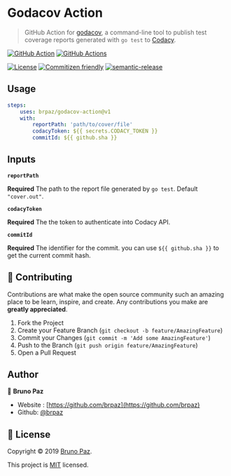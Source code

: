 # Godacov Action

> GitHub Action for [godacov](https://github.com/schrej/godacov), a command-line tool to publish test coverage reports generated with `go test` to [Codacy](https://codacy.com).

[![GitHub Action](https://img.shields.io/badge/GitHub-Action-blue?style=for-the-badge)](https://github.com/features/actions)
[![GitHub Actions](https://img.shields.io/github/workflow/status/brpaz/godacov-action/CI?label=build&logo=github&style=for-the-badge)](https://github.com/brpaz/godacov-action/actions)

[![License](https://img.shields.io/badge/License-MIT-yellow.svg?style=for-the-badge)](LICENSE)
[![Commitizen friendly](https://img.shields.io/badge/commitizen-friendly-brightgreen.svg?style=for-the-badge)](http://commitizen.github.io/cz-cli/)
[![semantic-release](https://img.shields.io/badge/%20%20%F0%9F%93%A6%F0%9F%9A%80-semantic--release-e10079.svg?style=for-the-badge)](https://github.com/semantic-release/semantic-release?style=for-the-badge)

## Usage

```yml
steps:
    uses: brpaz/godacov-action@v1
    with:
        reportPath: 'path/to/cover/file'
        codacyToken: ${{ secrets.CODACY_TOKEN }}
        commitId: ${{ github.sha }}
```

## Inputs

**`reportPath`**

**Required** The path to the report file generated by `go test`. Default `"cover.out"`.

**`codacyToken`**

**Required** The the token to authenticate into Codacy API.

**`commitId`**

**Required** The identifier for the commit. you can use `${{ github.sha }}` to get the current commit hash.


## 🤝 Contributing

Contributions are what make the open source community such an amazing place to be learn, inspire, and create. Any contributions you make are **greatly appreciated**.

1. Fork the Project
2. Create your Feature Branch (`git checkout -b feature/AmazingFeature`)
3. Commit your Changes (`git commit -m 'Add some AmazingFeature'`)
4. Push to the Branch (`git push origin feature/AmazingFeature`)
5. Open a Pull Request

## Author

👤 **Bruno Paz**

* Website : [https://github.com/brpaz](https://github.com/brpaz)
* Github: [@brpaz](https://github.com/brpaz)

## 📝 License

Copyright © 2019 [Bruno Paz](https://github.com/brpaz).

This project is [MIT](LICENSE) licensed.
